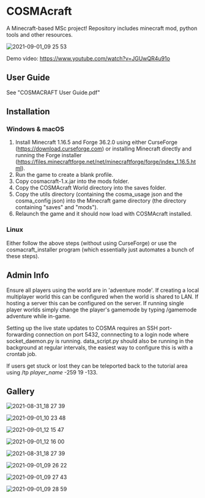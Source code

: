 
# COSMAcraft

A Minecraft-based MSc project! Repository includes minecraft mod, python tools and other resources. 

![2021-09-01_09 25 53](https://user-images.githubusercontent.com/65790202/131690507-fb4b43ea-1420-4d34-aeb7-5e5e966b822e.png)

Demo video: https://www.youtube.com/watch?v=JGUwQR4u91o

## User Guide

See "COSMACRAFT User Guide.pdf"

## Installation

### Windows & macOS

1. Install Minecraft 1.16.5 and Forge 36.2.0 using either CurseForge (https://download.curseforge.com) or installing Minecraft directly and running the Forge installer (https://files.minecraftforge.net/net/minecraftforge/forge/index_1.16.5.html). 
2. Run the game to create a blank profile.
3. Copy cosmacraft-1.x.jar into the mods folder.
4. Copy the COSMAcraft World directory into the saves folder.
5. Copy the utils directory (containing the cosma_usage json and the cosma_config json) into the Minecraft game directory (the directory containing "saves" and "mods").
6. Relaunch the game and it should now load with COSMAcraft installed. 

### Linux

Either follow the above steps (without using CurseForge) or use the cosmacraft_installer program (which essentially just automates a bunch of these steps). 

## Admin Info

Ensure all players using the world are in 'adventure mode'. If creating a local multiplayer world this can be configured when the world is shared to LAN. If hosting a server this can be configured on the server. If running single player worlds simply change the player's gamemode by typing /gamemode adventure while in-game. 

Setting up the live state updates to COSMA requires an SSH port-forwarding connection on port 5432, connnecting to a login node where socket_daemon.py is running. data_script.py should also be running in the background at regular intervals, the easiest way to configure this is with a crontab job. 

If users get stuck or lost they can be teleported back to the tutorial area using /tp *player_name* -259 19 -133.

## Gallery

![2021-08-31_18 27 39](https://user-images.githubusercontent.com/65790202/131690984-20ed2457-1645-4666-ba95-df3623fbeb77.png)

![2021-09-01_10 23 48](https://user-images.githubusercontent.com/65790202/131691612-9d51c0f6-4bbb-46c7-8623-12c545934f0a.png)

![2021-09-01_12 15 47](https://user-images.githubusercontent.com/65790202/131691622-114ace1b-178e-455f-bef7-1ed8f568bc6f.png)

![2021-09-01_12 16 00](https://user-images.githubusercontent.com/65790202/131691628-a74e421a-c1c6-4225-9a76-246d3feb85e7.png)

![2021-08-31_18 27 39](https://user-images.githubusercontent.com/65790202/131691635-85dc971e-c17b-4965-9346-8666ce8c80cb.png)

![2021-09-01_09 26 22](https://user-images.githubusercontent.com/65790202/131691645-3050250b-3a67-4c06-9d70-7faac42cda5c.png)

![2021-09-01_09 27 43](https://user-images.githubusercontent.com/65790202/131691650-81006909-8990-4e87-bf30-cb7fe587b080.png)

![2021-09-01_09 28 59](https://user-images.githubusercontent.com/65790202/131691659-73fc05f8-594f-454b-9e5b-724f7bfb3c55.png)




